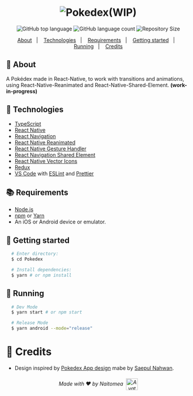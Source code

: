 <h1 align="center">
  <img alt="Pokedex" src="https://ik.imagekit.io/hwyksvj4iv/pokedex_N_WgWrJK0s.png" />(WIP)
</h1>

<p align="center">
  <img alt="GitHub top language" src="https://img.shields.io/github/languages/top/Naitomea/Pokedex">
  <img alt="GitHub language count" src="https://img.shields.io/github/languages/count/Naitomea/Pokedex">
  <!-- <img alt="Stars" src="https://img.shields.io/github/stars/Naitomea/Pokedex"> -->
  <img alt="Repository Size" src="https://img.shields.io/github/repo-size/Naitomea/Pokedex">
</p>

<p align="center">
  <a href="#page_with_curl-about">About</a>&nbsp;&nbsp;&nbsp;|&nbsp;&nbsp;&nbsp;
  <a href="#hammer-technologies">Technologies</a>&nbsp;&nbsp;&nbsp;|&nbsp;&nbsp;&nbsp;
  <a href="#books-requirements">Requirements</a>&nbsp;&nbsp;&nbsp;|&nbsp;&nbsp;&nbsp;
  <a href="#rocket-getting-started">Getting started</a>&nbsp;&nbsp;&nbsp;|&nbsp;&nbsp;&nbsp;
  <a href="#iphone-running">Running</a>&nbsp;&nbsp;&nbsp;|&nbsp;&nbsp;&nbsp;
  <a href="#clap-credits">Credits</a>
</p>

<!-- <h1 align="center">
  <img alt="Home" src="https://res.cloudinary.com/matheuspires/image/upload/v1608076168/home_imjh7b.gif" width="400" />
  <img alt="Pokedex" src="https://res.cloudinary.com/matheuspires/image/upload/v1608076006/pokemon_ismsal.gif" width="400" />
</h1> -->

## :page_with_curl: About
A Pokédex made in React-Native, to work with transitions and animations, using React-Native-Reanimated and React-Native-Shared-Element. **(work-in-progress)**

## :hammer: Technologies
- [TypeScript](https://www.typescriptlang.org/)
- [React Native](https://reactnative.dev/)
- [React Navigation](https://reactnavigation.org/)
- [React Native Reanimated](https://docs.swmansion.com/react-native-reanimated/)
- [React Native Gesture Handler](https://docs.swmansion.com/react-native-gesture-handler/)
- [React Navigation Shared Element](https://github.com/IjzerenHein/react-navigation-shared-element)
- [React Native Vector Icons](https://github.com/oblador/react-native-vector-icons)
- [Redux](https://redux.js.org/)
- [VS Code](https://code.visualstudio.com/) with [ESLint](https://eslint.org/) and [Prettier](https://prettier.io/)

## :books: Requirements
- [Node.js](https://nodejs.org/en/)
- [npm](https://www.npmjs.com/) or [Yarn](https://yarnpkg.com/)
- An iOS or Android device or emulator.

## :rocket: Getting started
``` bash
  # Enter directory:
  $ cd Pokedex

  # Install dependencies:
  $ yarn # or npm install
```

## :iphone: Running
```bash
  # Dev Mode
  $ yarn start # or npm start

  # Release Mode
  $ yarn android --mode="release"
```

# :clap: Credits

- Design inspired by [Pokedex App design](https://dribbble.com/shots/6563578-Pokedex-App-Animation) mabe by [Saepul Nahwan](https://www.instagram.com/saepulnahwan/).

<h6 align="center">
  Made with ❤️ by Naitomea
  <span style="vertical-align: middle; margin-left: 4">
    <img alt="Avatar" src="https://avatars.githubusercontent.com/u/8015143" width="32" />
  </span>
</h6>
